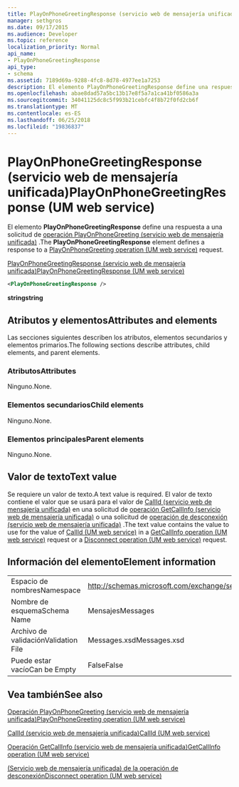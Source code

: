 ```yaml
---
title: PlayOnPhoneGreetingResponse (servicio web de mensajería unificada)
manager: sethgros
ms.date: 09/17/2015
ms.audience: Developer
ms.topic: reference
localization_priority: Normal
api_name:
- PlayOnPhoneGreetingResponse
api_type:
- schema
ms.assetid: 7189d69a-9288-4fc8-8d78-4977ee1a7253
description: El elemento PlayOnPhoneGreetingResponse define una respuesta a una solicitud de PlayOnPhoneGreeting operación (servicio web de mensajería unificada).
ms.openlocfilehash: abae8dad57a5bc13b17e8f5a7a1ca41bf0586a3a
ms.sourcegitcommit: 34041125dc8c5f993b21cebfc4f8b72f0fd2cb6f
ms.translationtype: MT
ms.contentlocale: es-ES
ms.lasthandoff: 06/25/2018
ms.locfileid: "19836837"
---
```

# <a name="playonphonegreetingresponse-um-web-service"></a><span data-ttu-id="85e9d-103">PlayOnPhoneGreetingResponse (servicio web de mensajería unificada)</span><span class="sxs-lookup"><span data-stu-id="85e9d-103">PlayOnPhoneGreetingResponse (UM web service)</span></span>

<span data-ttu-id="85e9d-104">El elemento **PlayOnPhoneGreetingResponse** define una respuesta a una solicitud de [operación PlayOnPhoneGreeting (servicio web de mensajería unificada)](playonphonegreeting-operation-um-web-service.md) .</span><span class="sxs-lookup"><span data-stu-id="85e9d-104">The **PlayOnPhoneGreetingResponse** element defines a response to a [PlayOnPhoneGreeting operation (UM web service)](playonphonegreeting-operation-um-web-service.md) request.</span></span> 
  
[<span data-ttu-id="85e9d-105">PlayOnPhoneGreetingResponse (servicio web de mensajería unificada)</span><span class="sxs-lookup"><span data-stu-id="85e9d-105">PlayOnPhoneGreetingResponse (UM web service)</span></span>](playonphonegreetingresponse-um-web-service.md)
  
```xml
<PlayOnPhoneGreetingResponse />
```

 <span data-ttu-id="85e9d-106">**string**</span><span class="sxs-lookup"><span data-stu-id="85e9d-106">**string**</span></span>
## <a name="attributes-and-elements"></a><span data-ttu-id="85e9d-107">Atributos y elementos</span><span class="sxs-lookup"><span data-stu-id="85e9d-107">Attributes and elements</span></span>

<span data-ttu-id="85e9d-108">Las secciones siguientes describen los atributos, elementos secundarios y elementos primarios.</span><span class="sxs-lookup"><span data-stu-id="85e9d-108">The following sections describe attributes, child elements, and parent elements.</span></span>
  
### <a name="attributes"></a><span data-ttu-id="85e9d-109">Atributos</span><span class="sxs-lookup"><span data-stu-id="85e9d-109">Attributes</span></span>

<span data-ttu-id="85e9d-110">Ninguno.</span><span class="sxs-lookup"><span data-stu-id="85e9d-110">None.</span></span>
  
### <a name="child-elements"></a><span data-ttu-id="85e9d-111">Elementos secundarios</span><span class="sxs-lookup"><span data-stu-id="85e9d-111">Child elements</span></span>

<span data-ttu-id="85e9d-112">Ninguno.</span><span class="sxs-lookup"><span data-stu-id="85e9d-112">None.</span></span>
  
### <a name="parent-elements"></a><span data-ttu-id="85e9d-113">Elementos principales</span><span class="sxs-lookup"><span data-stu-id="85e9d-113">Parent elements</span></span>

<span data-ttu-id="85e9d-114">Ninguno.</span><span class="sxs-lookup"><span data-stu-id="85e9d-114">None.</span></span>
  
## <a name="text-value"></a><span data-ttu-id="85e9d-115">Valor de texto</span><span class="sxs-lookup"><span data-stu-id="85e9d-115">Text value</span></span>

<span data-ttu-id="85e9d-116">Se requiere un valor de texto.</span><span class="sxs-lookup"><span data-stu-id="85e9d-116">A text value is required.</span></span> <span data-ttu-id="85e9d-117">El valor de texto contiene el valor que se usará para el valor de [CallId (servicio web de mensajería unificada)](callid-um-web-service.md) en una solicitud de [operación GetCallInfo (servicio web de mensajería unificada)](getcallinfo-operation-um-web-service.md) o una solicitud de [operación de desconexión (servicio web de mensajería unificada)](disconnect-operation-um-web-service.md) .</span><span class="sxs-lookup"><span data-stu-id="85e9d-117">The text value contains the value to use for the value of [CallId (UM web service)](callid-um-web-service.md) in a [GetCallInfo operation (UM web service)](getcallinfo-operation-um-web-service.md) request or a [Disconnect operation (UM web service)](disconnect-operation-um-web-service.md) request.</span></span> 
  
## <a name="element-information"></a><span data-ttu-id="85e9d-118">Información del elemento</span><span class="sxs-lookup"><span data-stu-id="85e9d-118">Element information</span></span>

|||
|:-----|:-----|
|<span data-ttu-id="85e9d-119">Espacio de nombres</span><span class="sxs-lookup"><span data-stu-id="85e9d-119">Namespace</span></span>  <br/> |http://schemas.microsoft.com/exchange/services/2006/messages  <br/> |
|<span data-ttu-id="85e9d-120">Nombre de esquema</span><span class="sxs-lookup"><span data-stu-id="85e9d-120">Schema Name</span></span>  <br/> |<span data-ttu-id="85e9d-121">Mensajes</span><span class="sxs-lookup"><span data-stu-id="85e9d-121">Messages</span></span>  <br/> |
|<span data-ttu-id="85e9d-122">Archivo de validación</span><span class="sxs-lookup"><span data-stu-id="85e9d-122">Validation File</span></span>  <br/> |<span data-ttu-id="85e9d-123">Messages.xsd</span><span class="sxs-lookup"><span data-stu-id="85e9d-123">Messages.xsd</span></span>  <br/> |
|<span data-ttu-id="85e9d-124">Puede estar vacío</span><span class="sxs-lookup"><span data-stu-id="85e9d-124">Can be Empty</span></span>  <br/> |<span data-ttu-id="85e9d-125">False</span><span class="sxs-lookup"><span data-stu-id="85e9d-125">False</span></span>  <br/> |
   
## <a name="see-also"></a><span data-ttu-id="85e9d-126">Vea también</span><span class="sxs-lookup"><span data-stu-id="85e9d-126">See also</span></span>



[<span data-ttu-id="85e9d-127">Operación PlayOnPhoneGreeting (servicio web de mensajería unificada)</span><span class="sxs-lookup"><span data-stu-id="85e9d-127">PlayOnPhoneGreeting operation (UM web service)</span></span>](playonphonegreeting-operation-um-web-service.md)
  
[<span data-ttu-id="85e9d-128">CallId (servicio web de mensajería unificada)</span><span class="sxs-lookup"><span data-stu-id="85e9d-128">CallId (UM web service)</span></span>](callid-um-web-service.md)
  
[<span data-ttu-id="85e9d-129">Operación GetCallInfo (servicio web de mensajería unificada)</span><span class="sxs-lookup"><span data-stu-id="85e9d-129">GetCallInfo operation (UM web service)</span></span>](getcallinfo-operation-um-web-service.md)
  
[<span data-ttu-id="85e9d-130">(Servicio web de mensajería unificada) de la operación de desconexión</span><span class="sxs-lookup"><span data-stu-id="85e9d-130">Disconnect operation (UM web service)</span></span>](disconnect-operation-um-web-service.md)

